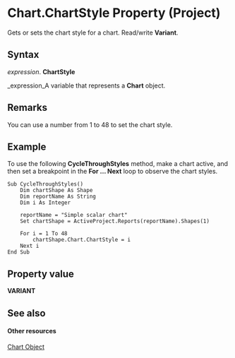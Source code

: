 
# Chart.ChartStyle Property (Project)
Gets or sets the chart style for a chart. Read/write  **Variant**.

## Syntax

 _expression_. **ChartStyle**

 _expression_A variable that represents a  **Chart** object.


## Remarks

You can use a number from 1 to 48 to set the chart style.


## Example

To use the following  **CycleThroughStyles** method, make a chart active, and then set a breakpoint in the **For … Next** loop to observe the chart styles.


```
Sub CycleThroughStyles()
    Dim chartShape As Shape
    Dim reportName As String
    Dim i As Integer
    
    reportName = "Simple scalar chart"
    Set chartShape = ActiveProject.Reports(reportName).Shapes(1)
    
    For i = 1 To 48
        chartShape.Chart.ChartStyle = i
    Next i
End Sub
```


## Property value

 **VARIANT**


## See also


#### Other resources


 [Chart Object](810d4ec1-69d2-c432-b9da-57042b783b85.md)
